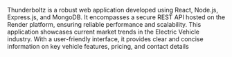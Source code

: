 Thunderboltz is a robust web application developed using React, Node.js, Express.js, and MongoDB. 
It encompasses a secure REST API hosted on the Render platform, ensuring reliable performance and scalability.
This application showcases current market trends in the Electric Vehicle industry. 
With a user-friendly interface, it provides clear and concise information on key vehicle features, pricing, and contact details
